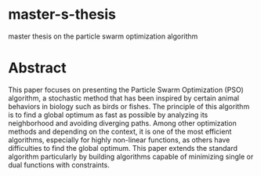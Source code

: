 # master-s-thesis
master thesis on the particle swarm optimization algorithm
# Abstract

This paper focuses on presenting the Particle Swarm Optimization (PSO) algorithm, a stochastic method that has been inspired by certain animal behaviors in biology such as birds or fishes. The principle of this algorithm is to find a global optimum as fast as possible by analyzing its neighborhood and avoiding diverging paths. Among other optimization methods and depending on the context, it is one of the most efficient algorithms, especially for highly non-linear functions, as others have difficulties to find the global optimum. This paper extends the standard algorithm particularly by building algorithms capable of minimizing single or dual functions with constraints.

